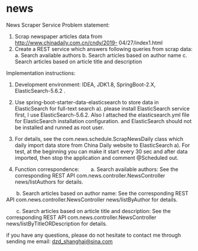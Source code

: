 # news
News Scraper Service Problem statement: 
  1. Scrap newspaper articles data from http://www.chinadaily.com.cn/cndy/2019- 04/27/index1.html 
  2. Create a REST service which answers following queries from scrap data: 
      a. Search available authors 
      b. Search articles based on author name 
      c. Search articles based on article title and description



Implementation instructions:

1. Development environment: IDEA, JDK1.8, SpringBoot-2.X, ElasticSearch-5.6.2 .   


2. Use spring-boot-starter-data-elasticsearch to store data in ElasticSearch for full-text search 
        a). please install ElasticSearch service first, I use ElasticSearch-5.6.2. 
            Also I attached the elasticsearch.yml file for ElasticSearch installation configuration. 
            and ElasticSearch should not be installed and runned as root user. 

3. For details, see the com.news.schedule.ScrapNewsDaily class which daily import data store from China Daily website to ElasticSearch 
        a). For test, at the beginning you can make it start every 30 sec and after data imported, 
            then stop the application and comment @Scheduled out.

4. Function correspondence:
       a. Search available authors:
                See the corresponding REST API com.news.controller.NewsController news/listAuthors for details.
                
       b. Search articles based on author name:
                See the corresponding REST API com.news.controller.NewsController news/listByAuthor for details.
                
       c. Search articles based on article title and description:
                See the corresponding REST API com.news.controller.NewsController news/listByTitleORDescription for details.



if you have any questions, please do not hesitate to contact me through sending me email:  dzd_shanghai@sina.com
